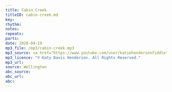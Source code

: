```yaml
---
title: Cabin Creek
titleID: cabin-creek.md
key:
rhythm:
notes:
repeats:
parts:
date: 2020-04-19
mp3_file: /mp3/cabin-creek.mp3
mp3_source: <a href="https://www.youtube.com/user/katiehendersonfiddle">Katy Davis Henderson</a>
mp3_licence: "© Katy Davis Henderson. All Rights Reserved."
mp3_url:
source: Wellington
abc_source:
abc_url:
abc:
---
```

